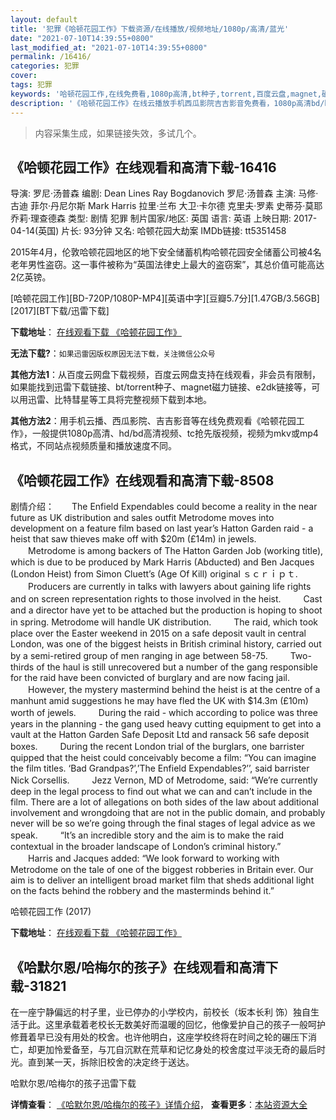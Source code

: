 ```yaml
---
layout: default
title: '犯罪《哈顿花园工作》下载资源/在线播放/视频地址/1080p/高清/蓝光'
date: "2021-07-10T14:39:55+0800"
last_modified_at: "2021-07-10T14:39:55+0800"
permalink: /16416/
categories: 犯罪
cover:
tags: 犯罪
keywords: '哈顿花园工作,在线免费看,1080p高清,bt种子,torrent,百度云盘,magnet,磁力链,迅雷下载资源'
description: '《哈顿花园工作》在线云播放手机西瓜影院吉吉影音免费看，1080p高清bd/hd未删减完整版和tc抢先枪版，mkv/mp4格式，附带bt/torrent种子、magnet/磁力链、百度云盘、网盘资源迅雷下载链接'
---
```


>内容采集生成，如果链接失效，多试几个。


## 《哈顿花园工作》在线观看和高清下载-16416

导演: 罗尼·汤普森 编剧: Dean Lines Ray Bogdanovich 罗尼·汤普森 主演: 马修·古迪 菲尔·丹尼尔斯 Mark Harris 拉里·兰布 大卫·卡尔德 克里夫·罗素 史蒂芬·莫耶 乔莉·理查德森 类型: 剧情 犯罪 制片国家/地区: 英国 语言: 英语 上映日期: 2017-04-14(英国) 片长: 93分钟 又名: 哈顿花园大劫案 IMDb链接: tt5351458

2015年4月，伦敦哈顿花园地区的地下安全储蓄机构哈顿花园安全储蓄公司被4名老年男性盗窃。这一事件被称为“英国法律史上最大的盗窃案”，其总价值可能高达2亿英镑。


[哈顿花园工作][BD-720P/1080P-MP4][英语中字][豆瓣5.7分][1.47GB/3.56GB][2017][BT下载/迅雷下载]

**下载地址**： [在线观看下载 《哈顿花园工作》](https://www.btdx8.com/torrent/hdhygz_2017.html) 


**无法下载?**：`如果迅雷因版权原因无法下载，关注微信公众号 `

**其他方法1**：从百度云网盘下载视频，百度云网盘支持在线观看，非会员有限制，如果能找到迅雷下载链接、bt/torrent种子、magnet磁力链接、e2dk链接等，可以用迅雷、比特彗星等工具将完整视频下载到本地。

**其他方法2**：用手机云播、西瓜影院、吉吉影音等在线免费观看《哈顿花园工作》，一般提供1080p高清、hd/bd高清视频、tc抢先版视频，视频为mkv或mp4格式，不同站点视频质量和播放速度不同。


## 《哈顿花园工作》在线观看和高清下载-8508

剧情介绍：　　The Enfield Expendables could become a reality in the near future as UK distribution and sales outfit Metrodome moves into development on a feature film based on last year’s Hatton Garden raid - a heist that saw thieves make off with $20m (£14m) in jewels.  　　Metrodome is among backers of The Hatton Garden Job (working title), which is due to be produced by Mark Harris (Abducted) and Ben Jacques (London Heist) from Simon Cluett’s (Age Of Kill) original ｓｃｒｉｐｔ.  　　Producers are currently in talks with lawyers about gaining life rights and on screen representation rights to those involved in the heist.  　　Cast and a director have yet to be attached but the production is hoping to shoot in spring. Metrodome will handle UK distribution.  　　The raid, which took place over the Easter weekend in 2015 on a safe deposit vault in central London, was one of the biggest heists in British criminal history, carried out by a semi-retired group of men ranging in age between 58-75.  　　Two-thirds of the haul is still unrecovered but a number of the gang responsible for the raid have been convicted of burglary and are now facing jail.  　　However, the mystery mastermind behind the heist is at the centre of a manhunt amid suggestions he may have fled the UK with $14.3m (£10m) worth of jewels.  　　During the raid - which according to police was three years in the planning - the gang used heavy cutting equipment to get into a vault at the Hatton Garden Safe Deposit Ltd and ransack 56 safe deposit boxes.  　　During the recent London trial of the burglars, one barrister quipped that the heist could conceivably become a film: “You can imagine the film titles. ‘Bad Grandpas?’,’The Enfield Expendables?’’, said barrister Nick Corsellis.  　　Jezz Vernon, MD of Metrodome, said: “We’re currently deep in the legal process to find out what we can and can’t include in the film. There are a lot of allegations on both sides of the law about additional involvement and wrongdoing that are not in the public domain, and probably never will be so we’re going through the final stages of legal advice as we speak.  　　“It’s an incredible story and the aim is to make the raid contextual in the broader landscape of London’s criminal history.”  　　Harris and Jacques added: “We look forward to working with Metrodome on the tale of one of the biggest robberies in Britain ever. Our aim is to deliver an intelligent broad market film that sheds additional light on the facts behind the robbery and the masterminds behind it.”


哈顿花园工作 (2017)

**下载地址**： [在线观看下载 《哈顿花园工作》](https://www.btbtdy.me/btdy/dy10879.html) 


## 《哈默尔恩/哈梅尔的孩子》在线观看和高清下载-31821

在一座宁静偏远的村子里，业已停办的小学校内，前校长（坂本长利 饰）独自生活于此。这里承载着老校长无数美好而温暖的回忆，他像爱护自己的孩子一般呵护修葺着早已没有用处的校舍。也许他明白，这座学校终将在时间之轮的碾压下消亡，却更加怜爱备至，与兀自沉默在荒草和记忆身处的校舍度过平淡无奇的最后时光。直到某一天，拆除旧校舍的决定终于送达。


哈默尔恩/哈梅尔的孩子迅雷下载

**详情查看**： [《哈默尔恩/哈梅尔的孩子》详情介绍](/movie/31821/)， **查看更多**：[本站资源大全](/movie/t/all/)


